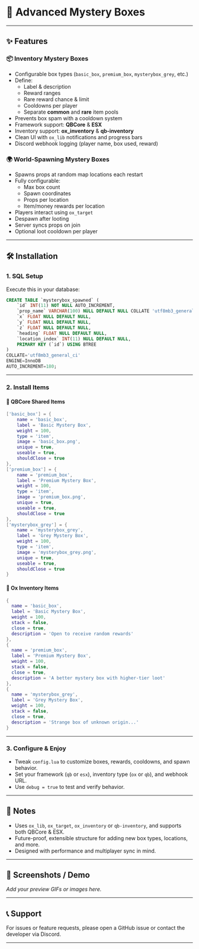 # 🎁 Advanced Mystery Boxes

---

## ✨ Features

### 📦 Inventory Mystery Boxes
- Configurable box types (`basic_box`, `premium_box`, `mysterybox_grey`, etc.)
- Define:
  - Label & description
  - Reward ranges
  - Rare reward chance & limit
  - Cooldowns per player
  - Separate **common** and **rare** item pools
- Prevents box spam with a cooldown system
- Framework support: **QBCore** & **ESX**
- Inventory support: **ox_inventory** & **qb-inventory**
- Clean UI with `ox_lib` notifications and progress bars
- Discord webhook logging (player name, box used, reward)

### 🌍 World-Spawning Mystery Boxes
- Spawns props at random map locations each restart
- Fully configurable:
  - Max box count
  - Spawn coordinates
  - Props per location
  - Item/money rewards per location
- Players interact using `ox_target`
- Despawn after looting
- Server syncs props on join
- Optional loot cooldown per player

---

## 🛠️ Installation

### 1. SQL Setup
Execute this in your database:

```sql
CREATE TABLE `mysterybox_spawned` (
	`id` INT(11) NOT NULL AUTO_INCREMENT,
	`prop_name` VARCHAR(100) NULL DEFAULT NULL COLLATE 'utf8mb3_general_ci',
	`x` FLOAT NULL DEFAULT NULL,
	`y` FLOAT NULL DEFAULT NULL,
	`z` FLOAT NULL DEFAULT NULL,
	`heading` FLOAT NULL DEFAULT NULL,
	`location_index` INT(11) NULL DEFAULT NULL,
	PRIMARY KEY (`id`) USING BTREE
)
COLLATE='utf8mb3_general_ci'
ENGINE=InnoDB
AUTO_INCREMENT=180;
````

---

### 2. Install Items

#### 🔹 QBCore Shared Items

```lua
['basic_box'] = {
    name = 'basic_box',
    label = 'Basic Mystery Box',
    weight = 100,
    type = 'item',
    image = 'basic_box.png',
    unique = true,
    useable = true,
    shouldClose = true
},
['premium_box'] = {
    name = 'premium_box',
    label = 'Premium Mystery Box',
    weight = 100,
    type = 'item',
    image = 'premium_box.png',
    unique = true,
    useable = true,
    shouldClose = true
},
['mysterybox_grey'] = {
    name = 'mysterybox_grey',
    label = 'Grey Mystery Box',
    weight = 100,
    type = 'item',
    image = 'mysterybox_grey.png',
    unique = true,
    useable = true,
    shouldClose = true
}
```

#### 🔸 Ox Inventory Items

```lua
{
  name = 'basic_box',
  label = 'Basic Mystery Box',
  weight = 100,
  stack = false,
  close = true,
  description = 'Open to receive random rewards'
},
{
  name = 'premium_box',
  label = 'Premium Mystery Box',
  weight = 100,
  stack = false,
  close = true,
  description = 'A better mystery box with higher-tier loot'
},
{
  name = 'mysterybox_grey',
  label = 'Grey Mystery Box',
  weight = 100,
  stack = false,
  close = true,
  description = 'Strange box of unknown origin...'
}
```

---

### 3. Configure & Enjoy

* Tweak `config.lua` to customize boxes, rewards, cooldowns, and spawn behavior.
* Set your framework (`qb` or `esx`), inventory type (`ox` or `qb`), and webhook URL.
* Use `debug = true` to test and verify behavior.

---

## 🧠 Notes

* Uses `ox_lib`, `ox_target`, `ox_inventory` or `qb-inventory`, and supports both QBCore & ESX.
* Future-proof, extensible structure for adding new box types, locations, and more.
* Designed with performance and multiplayer sync in mind.

---

## 📸 Screenshots / Demo

*Add your preview GIFs or images here.*

---

## 📞 Support

For issues or feature requests, please open a GitHub issue or contact the developer via Discord.

---
